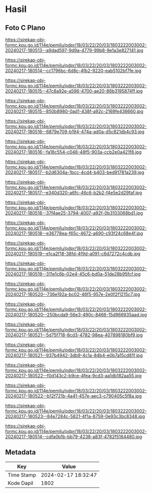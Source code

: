 # Hasil

## Foto C Plano

https://sirekap-obj-formc.kpu.go.id/114e/pemilu/pdpr/18/03/22/20/03/1803222003002-20240217-180513--a9dad597-9d9a-4779-99b8-9e1a3e827141.jpg

https://sirekap-obj-formc.kpu.go.id/114e/pemilu/pdpr/18/03/22/20/03/1803222003002-20240217-180514--cc1796bc-6d8c-4fb2-9220-eab5102bf7fe.jpg

https://sirekap-obj-formc.kpu.go.id/114e/pemilu/pdpr/18/03/22/20/03/1803222003002-20240217-180515--47c8a92e-a596-4700-ae20-86b3195874ff.jpg

https://sirekap-obj-formc.kpu.go.id/114e/pemilu/pdpr/18/03/22/20/03/1803222003002-20240217-180515--850b8980-0ad1-438f-a92c-2169fe436660.jpg

https://sirekap-obj-formc.kpu.go.id/114e/pemilu/pdpr/18/03/22/20/03/1803222003002-20240217-180516--6879e709-b194-474a-ad0a-d5c821db4c93.jpg

https://sirekap-obj-formc.kpu.go.id/114e/pemilu/pdpr/18/03/22/20/03/1803222003002-20240217-180516--fa18c554-c046-48f5-903a-ccb2e0a421f8.jpg

https://sirekap-obj-formc.kpu.go.id/114e/pemilu/pdpr/18/03/22/20/03/1803222003002-20240217-180517--b2d6304a-1bcc-4cd4-b403-bed91781a239.jpg

https://sirekap-obj-formc.kpu.go.id/114e/pemilu/pdpr/18/03/22/20/03/1803222003002-20240217-180517--e340d320-a6fc-46c6-b2b2-f4e5e2d29faf.jpg

https://sirekap-obj-formc.kpu.go.id/114e/pemilu/pdpr/18/03/22/20/03/1803222003002-20240217-180518--37f4ae25-3794-4007-a92f-0b3103068bd1.jpg

https://sirekap-obj-formc.kpu.go.id/114e/pemilu/pdpr/18/03/22/20/03/1803222003002-20240217-180518--e36778ea-f65c-4672-a690-c93f24c68e4f.jpg

https://sirekap-obj-formc.kpu.go.id/114e/pemilu/pdpr/18/03/22/20/03/1803222003002-20240217-180519--e1ca2f18-38fd-4f9d-a091-c6d7272c4cdb.jpg

https://sirekap-obj-formc.kpu.go.id/114e/pemilu/pdpr/18/03/22/20/03/1803222003002-20240217-180519--311e1c6b-02e4-45c6-bd0a-51de28b95fcf.jpg

https://sirekap-obj-formc.kpu.go.id/114e/pemilu/pdpr/18/03/22/20/03/1803222003002-20240217-180520--736e192a-bc02-46f5-957e-2e0f2f1215c7.jpg

https://sirekap-obj-formc.kpu.go.id/114e/pemilu/pdpr/18/03/22/20/03/1803222003002-20240217-180520--250bcda9-56e3-490c-8466-15d966935aad.jpg

https://sirekap-obj-formc.kpu.go.id/114e/pemilu/pdpr/18/03/22/20/03/1803222003002-20240217-180521--5d75f718-8cd3-4782-98ea-407898180bf9.jpg

https://sirekap-obj-formc.kpu.go.id/114e/pemilu/pdpr/18/03/22/20/03/1803222003002-20240217-180521--937b4942-3db9-4c1a-84b4-e0b7a15cd81f.jpg

https://sirekap-obj-formc.kpu.go.id/114e/pemilu/pdpr/18/03/22/20/03/1803222003002-20240217-180522--f0d143c2-b9ce-4fea-9cd3-aa1db182aa55.jpg

https://sirekap-obj-formc.kpu.go.id/114e/pemilu/pdpr/18/03/22/20/03/1803222003002-20240217-180522--b12f721b-4a41-457e-aec3-c790405c5f8a.jpg

https://sirekap-obj-formc.kpu.go.id/114e/pemilu/pdpr/18/03/22/20/03/1803222003002-20240217-180523--84e7284c-5821-4f1a-8759-0e93c3bc8348.jpg

https://sirekap-obj-formc.kpu.go.id/114e/pemilu/pdpr/18/03/22/20/03/1803222003002-20240217-180514--cdfa0b1b-bb79-4238-a83f-4782f5184480.jpg


## Metadata

| Key        | Value               |
| ---------- | ------------------- |
| Time Stamp | 2024-02-17 18:32:47 |
| Kode Dapil | 1802                |



